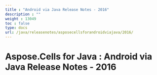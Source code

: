 ```yaml
---
title : "Android via Java Release Notes - 2016" 
description : "" 
weight : 13049 
toc : false
type: docs
url: /java/releasenotes/asposecellsforandroidviajava/2016/
---
```


# Aspose.Cells for Java : Android via Java Release Notes - 2016


